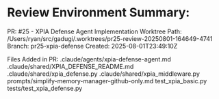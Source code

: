 Review Environment Summary:
=========================

PR: #25 - XPIA Defense Agent Implementation
Worktree Path: /Users/ryan/src/gadugi/.worktrees/pr25-review-20250801-164649-4741
Branch: pr25-xpia-defense
Created: 2025-08-01T23:49:10Z

Files Added in PR:
.claude/agents/xpia-defense-agent.md
.claude/shared/XPIA_DEFENSE_README.md
.claude/shared/xpia_defense.py
.claude/shared/xpia_middleware.py
prompts/simplify-memory-manager-github-only.md
test_xpia_basic.py
tests/test_xpia_defense.py
